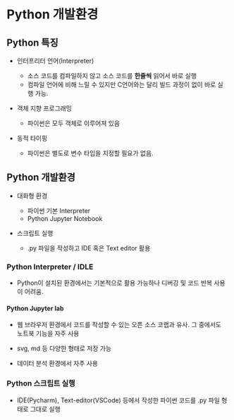 # Python 개발환경

## Python 특징

* 인터프리터 언어(Interpreter)
  * 소스 코드를 컴파일하지 않고 소스 코드를 **한줄씩** 읽어서 바로 실행
  * 컴파일 언어에 비해 느릴 수 있지만 C언어와는 달리 빌드 과정이 없이 바로 실행 가능.

* 객체 지향 프로그래밍
  * 파이썬은 모두 객체로 이루어져 있음

* 동적 타이핑
  * 파이썬은 별도로 변수 타입을 지정할 필요가 없음.

## Python 개발환경

* 대화형 환경
  * 파이썬 기본 Interpreter
  * Python Jupyter Notebook

* 스크립트 실행
  * .py 파일을 작성하고 IDE 혹은 Text editor 활용

 ### Python Interpreter / IDLE

* Python이 설치된 환경에서는 기본적으로 활용 가능하나
  디버깅 및 코드 반복 사용이 어려움.

#### Python Jupyter lab

* 웹 브라우저 환경에서 코드를 작성할 수 있는 오픈 소스
  코랩과 유사. 그 중에서도 노트북 기능을 자주 사용

* svg, md 등 다양한 형태로 저장 가능
* 데이터 분석 환경에서 자주 사용

### Python 스크립트 실행

* IDE(Pycharm), Text-editor(VSCode) 등에서 작성한 파이썬 코드를
  .py 파일 형태로 그대로 실행
